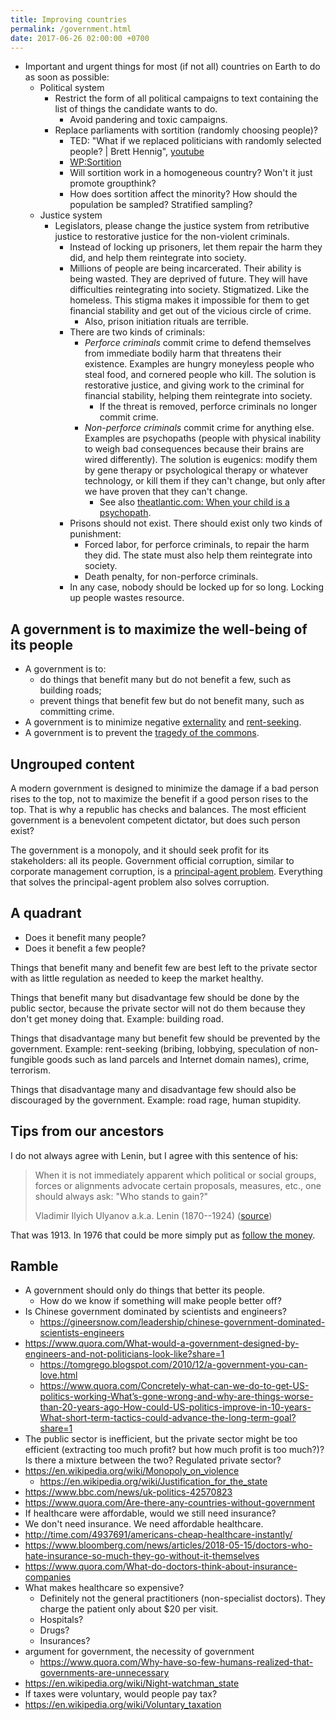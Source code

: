 ```yaml
---
title: Improving countries
permalink: /government.html
date: 2017-06-26 02:00:00 +0700
---
```


- Important and urgent things for most (if not all) countries on Earth to do as soon as possible:
    - Political system
        - Restrict the form of all political campaigns to text containing the list of things the candidate wants to do.
            - Avoid pandering and toxic campaigns.
        - Replace parliaments with sortition (randomly choosing people)?
            - TED: "What if we replaced politicians with randomly selected people? | Brett Hennig", [youtube](https://www.youtube.com/watch?v=cUee1I69nFs)
            - [WP:Sortition](https://en.wikipedia.org/wiki/Sortition)
            - Will sortition work in a homogeneous country?
            Won't it just promote groupthink?
            - How does sortition affect the minority?
            How should the population be sampled?
            Stratified sampling?
    - Justice system
        - Legislators, please change the justice system from retributive justice to restorative justice for the non-violent criminals.
            - Instead of locking up prisoners, let them repair the harm they did, and help them reintegrate into society.
            - Millions of people are being incarcerated.
            Their ability is being wasted.
            They are deprived of future.
            They will have difficulties reintegrating into society.
            Stigmatized.
            Like the homeless.
            This stigma makes it impossible for them to get financial stability and get out of the vicious circle of crime.
                - Also, prison initiation rituals are terrible.
            - There are two kinds of criminals:
                - *Perforce criminals* commit crime to defend themselves from immediate bodily harm that threatens their existence.
                Examples are hungry moneyless people who steal food, and cornered people who kill.
                The solution is restorative justice, and giving work to the criminal for financial stability, helping them reintegrate into society.
                    - If the threat is removed, perforce criminals no longer commit crime.
                - *Non-perforce criminals* commit crime for anything else.
                Examples are psychopaths (people with physical inability to weigh bad consequences because their brains are wired differently).
                The solution is eugenics: modify them by gene therapy or psychological therapy or whatever technology, or kill them if they can't change,
                but only after we have proven that they can't change.
                    - See also [theatlantic.com: When your child is a psychopath](https://www.theatlantic.com/magazine/archive/2017/06/when-your-child-is-a-psychopath/524502/).
            - Prisons should not exist.
            There should exist only two kinds of punishment:
                - Forced labor, for perforce criminals, to repair the harm they did.
                The state must also help them reintegrate into society.
                - Death penalty, for non-perforce criminals.
            - In any case, nobody should be locked up for so long.
            Locking up people wastes resource.

## A government is to maximize the well-being of its people

- A government is to:
    - do things that benefit many but do not benefit a few, such as building roads;
    - prevent things that benefit few but do not benefit many, such as committing crime.
- A government is to minimize negative [externality](https://en.wikipedia.org/wiki/Externality)
and [rent-seeking](https://en.wikipedia.org/wiki/Rent-seeking).
- A government is to prevent the [tragedy of the commons](https://en.wikipedia.org/wiki/Tragedy_of_the_commons).

## Ungrouped content

A modern government is designed to minimize the damage if a bad person rises to the top,
not to maximize the benefit if a good person rises to the top.
That is why a republic has checks and balances.
The most efficient government is a benevolent competent dictator,
but does such person exist?

The government is a monopoly, and it should seek profit for its stakeholders: all its people.
Government official corruption, similar to corporate management corruption,
is a [principal-agent problem](https://en.wikipedia.org/wiki/Principal%E2%80%93agent_problem).
Everything that solves the principal-agent problem also solves corruption.

## A quadrant

- Does it benefit many people?
- Does it benefit a few people?

Things that benefit many and benefit few are best left to the private sector
with as little regulation as needed to keep the market healthy.

Things that benefit many but disadvantage few should be done by the public sector,
because the private sector will not do them because they don't get money doing that.
Example: building road.

Things that disadvantage many but benefit few should be prevented by the government.
Example: rent-seeking (bribing, lobbying,
speculation of non-fungible goods such as land parcels and Internet domain names),
crime, terrorism.

Things that disadvantage many and disadvantage few should also be discouraged by the government.
Example: road rage, human stupidity.

## Tips from our ancestors

I do not always agree with Lenin, but I agree with this sentence of his:

> When it is not immediately apparent which political or social groups,
> forces or alignments advocate certain proposals, measures, etc.,
> one should always ask: "Who stands to gain?"
>
> Vladimir Ilyich Ulyanov a.k.a. Lenin (1870--1924)
> ([source](https://www.marxists.org/archive/lenin/works/1913/apr/11.htm))

That was 1913.
In 1976 that could be more simply put as [follow the money](https://en.wikipedia.org/wiki/Follow_the_money).

## Ramble

- A government should only do things that better its people.
    - How do we know if something will make people better off?
- Is Chinese government dominated by scientists and engineers?
    - https://gineersnow.com/leadership/chinese-government-dominated-scientists-engineers
- https://www.quora.com/What-would-a-government-designed-by-engineers-and-not-politicians-look-like?share=1
    - https://tomgrego.blogspot.com/2010/12/a-government-you-can-love.html
    - https://www.quora.com/Concretely-what-can-we-do-to-get-US-politics-working-What’s-gone-wrong-and-why-are-things-worse-than-20-years-ago-How-could-US-politics-improve-in-10-years-What-short-term-tactics-could-advance-the-long-term-goal?share=1
- The public sector is inefficient, but the private sector might be too efficient (extracting too much profit? but how much profit is too much?)?
Is there a mixture between the two?
Regulated private sector?
- https://en.wikipedia.org/wiki/Monopoly_on_violence
    - https://en.wikipedia.org/wiki/Justification_for_the_state
- https://www.bbc.com/news/uk-politics-42570823
- https://www.quora.com/Are-there-any-countries-without-government
- If healthcare were affordable, would we still need insurance?
- We don't need insurance.
We need affordable healthcare.
- http://time.com/4937691/americans-cheap-healthcare-instantly/
- https://www.bloomberg.com/news/articles/2018-05-15/doctors-who-hate-insurance-so-much-they-go-without-it-themselves
- https://www.quora.com/What-do-doctors-think-about-insurance-companies
- What makes healthcare so expensive?
    - Definitely not the general practitioners (non-specialist doctors).
    They charge the patient only about $20 per visit.
    - Hospitals?
    - Drugs?
    - Insurances?
- argument for government, the necessity of government
    - https://www.quora.com/Why-have-so-few-humans-realized-that-governments-are-unnecessary
- https://en.wikipedia.org/wiki/Night-watchman_state
- If taxes were voluntary, would people pay tax?
- https://en.wikipedia.org/wiki/Voluntary_taxation
